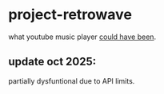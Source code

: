 # project-retrowave
what youtube music player [could have been](https://swoodipto.github.io/project-retrowave).

## update oct 2025:
partially dysfuntional due to API limits.
